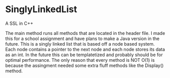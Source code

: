 # SinglyLinkedList
A SSL in C++

The main method runs all methods that are located in the header file. I made
this for a school assignment and have plans to make a Java version in the future. 
This is a singly linked list that is based off a node based system. Each node contains
a pointer to the next node and each node stores its data as an int. In the future this
can be templatetized and probably should be for optimal performance. The only reason that
every method is NOT O(1) is because the assingment needed some extra fluff methods like the
Display() method.
